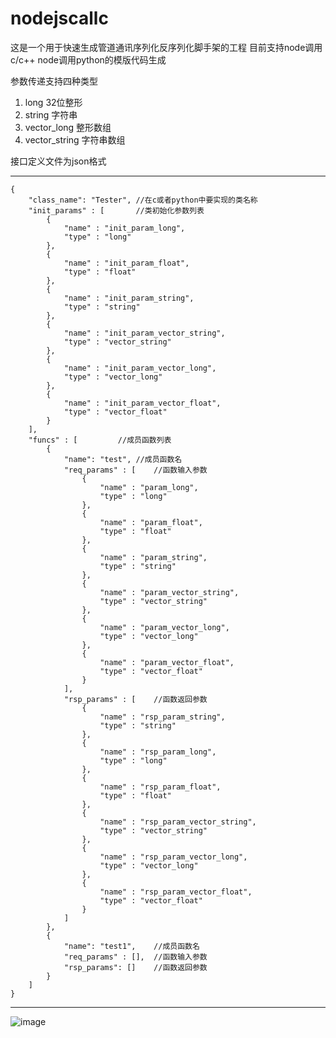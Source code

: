 # nodejscallc

这是一个用于快速生成管道通讯序列化反序列化脚手架的工程
目前支持node调用c/c++ node调用python的模版代码生成

参数传递支持四种类型
1. long 32位整形
2. string 字符串
3. vector_long 整形数组
4. vector_string 字符串数组

接口定义文件为json格式
***
    {
        "class_name": "Tester", //在c或者python中要实现的类名称
        "init_params" : [       //类初始化参数列表
            {
                "name" : "init_param_long",
                "type" : "long"
            },
            {
                "name" : "init_param_float",
                "type" : "float"
            },
            {
                "name" : "init_param_string",
                "type" : "string"
            },
            {
                "name" : "init_param_vector_string",
                "type" : "vector_string"
            },
            {
                "name" : "init_param_vector_long",
                "type" : "vector_long"
            },
            {
                "name" : "init_param_vector_float",
                "type" : "vector_float"
            }
        ],
        "funcs" : [         //成员函数列表
            {
                "name": "test", //成员函数名
                "req_params" : [    //函数输入参数
                    {
                        "name" : "param_long",
                        "type" : "long"
                    },
                    {
                        "name" : "param_float",
                        "type" : "float"
                    },
                    {
                        "name" : "param_string",
                        "type" : "string"
                    },
                    {
                        "name" : "param_vector_string",
                        "type" : "vector_string"
                    },
                    {
                        "name" : "param_vector_long",
                        "type" : "vector_long"
                    },
                    {
                        "name" : "param_vector_float",
                        "type" : "vector_float"
                    }
                ],
                "rsp_params" : [    //函数返回参数
                    {
                        "name" : "rsp_param_string",
                        "type" : "string"
                    },
                    {
                        "name" : "rsp_param_long",
                        "type" : "long"
                    },
                    {
                        "name" : "rsp_param_float",
                        "type" : "float"
                    },
                    {
                        "name" : "rsp_param_vector_string",
                        "type" : "vector_string"
                    },
                    {
                        "name" : "rsp_param_vector_long",
                        "type" : "vector_long"
                    },
                    {
                        "name" : "rsp_param_vector_float",
                        "type" : "vector_float"
                    }
                ]
            },
            {
                "name": "test1",    //成员函数名
                "req_params" : [],  //函数输入参数
                "rsp_params": []    //函数返回参数
            }
        ]
    }
***

![image](https://github.com/freelw/nodejscallc/blob/master/gif/show.gif)